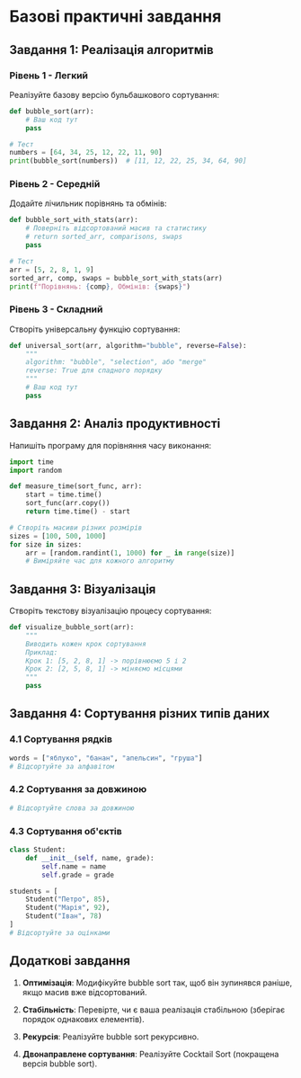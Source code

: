 # Базові практичні завдання

## Завдання 1: Реалізація алгоритмів

### Рівень 1 - Легкий
Реалізуйте базову версію бульбашкового сортування:

```python
def bubble_sort(arr):
    # Ваш код тут
    pass

# Тест
numbers = [64, 34, 25, 12, 22, 11, 90]
print(bubble_sort(numbers))  # [11, 12, 22, 25, 34, 64, 90]
```

### Рівень 2 - Середній
Додайте лічильник порівнянь та обмінів:

```python
def bubble_sort_with_stats(arr):
    # Поверніть відсортований масив та статистику
    # return sorted_arr, comparisons, swaps
    pass

# Тест
arr = [5, 2, 8, 1, 9]
sorted_arr, comp, swaps = bubble_sort_with_stats(arr)
print(f"Порівнянь: {comp}, Обмінів: {swaps}")
```

### Рівень 3 - Складний
Створіть універсальну функцію сортування:

```python
def universal_sort(arr, algorithm="bubble", reverse=False):
    """
    algorithm: "bubble", "selection", або "merge"
    reverse: True для спадного порядку
    """
    # Ваш код тут
    pass
```

## Завдання 2: Аналіз продуктивності

Напишіть програму для порівняння часу виконання:

```python
import time
import random

def measure_time(sort_func, arr):
    start = time.time()
    sort_func(arr.copy())
    return time.time() - start

# Створіть масиви різних розмірів
sizes = [100, 500, 1000]
for size in sizes:
    arr = [random.randint(1, 1000) for _ in range(size)]
    # Виміряйте час для кожного алгоритму
```

## Завдання 3: Візуалізація

Створіть текстову візуалізацію процесу сортування:

```python
def visualize_bubble_sort(arr):
    """
    Виводить кожен крок сортування
    Приклад:
    Крок 1: [5, 2, 8, 1] -> порівнюємо 5 і 2
    Крок 2: [2, 5, 8, 1] -> міняємо місцями
    """
    pass
```

## Завдання 4: Сортування різних типів даних

### 4.1 Сортування рядків
```python
words = ["яблуко", "банан", "апельсин", "груша"]
# Відсортуйте за алфавітом
```

### 4.2 Сортування за довжиною
```python
# Відсортуйте слова за довжиною
```

### 4.3 Сортування об'єктів
```python
class Student:
    def __init__(self, name, grade):
        self.name = name
        self.grade = grade

students = [
    Student("Петро", 85),
    Student("Марія", 92),
    Student("Іван", 78)
]
# Відсортуйте за оцінками
```

## Додаткові завдання

1. **Оптимізація**: Модифікуйте bubble sort так, щоб він зупинявся раніше, якщо масив вже відсортований.

2. **Стабільність**: Перевірте, чи є ваша реалізація стабільною (зберігає порядок однакових елементів).

3. **Рекурсія**: Реалізуйте bubble sort рекурсивно.

4. **Двонаправлене сортування**: Реалізуйте Cocktail Sort (покращена версія bubble sort).